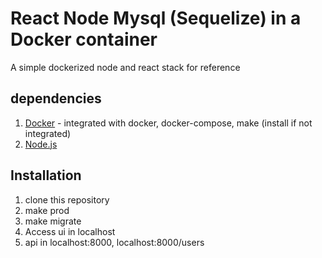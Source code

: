 # React Node Mysql (Sequelize) in a Docker container
A simple dockerized node and react stack for reference

## dependencies
1. [Docker](https://www.docker.com/) - integrated with docker, docker-compose, make (install if not integrated)
2. [Node.js](https://nodejs.org/en/)

## Installation
1. clone this repository
2. make prod
3. make migrate
4. Access ui in localhost
5. api in localhost:8000, localhost:8000/users
